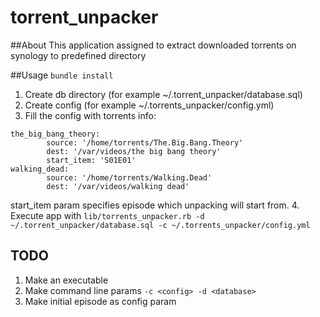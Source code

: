 # torrent_unpacker
##About
This application assigned to extract downloaded torrents on synology to predefined directory

##Usage
`bundle install`

1. Create db directory (for example ~/.torrent_unpacker/database.sql)
2. Create config (for example ~/.torrents_unpacker/config.yml)
3. Fill the config with torrents info:

  ```
  the_big_bang_theory:
          source: '/home/torrents/The.Big.Bang.Theory'
          dest: '/var/videos/the big bang theory'
          start_item: 'S01E01'
  walking_dead:
          source: '/home/torrents/Walking.Dead'
          dest: '/var/videos/walking dead'
  ```
start_item param specifies episode which unpacking will start from.
4. Execute app with `lib/torrents_unpacker.rb -d ~/.torrent_unpacker/database.sql -c ~/.torrents_unpacker/config.yml`

## TODO
1. Make an executable
2. Make command line params `-c <config> -d <database>`
3. Make initial episode as config param
